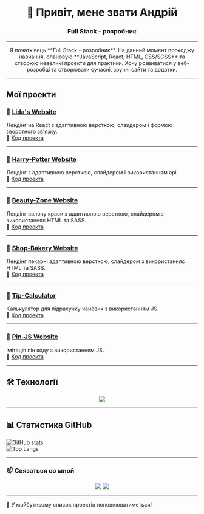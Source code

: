 # <h1 align="center">👋 Привіт, мене звати Андрій</h1>
<h3 align="center"> Full Stack - розробник </h3>

---

<p align="center">Я початківець **Full Stack - розробник**. На данний момент проходжу навчання, опановую **JavaScript, React, HTML, CSS/SCSS** та створюю невеликі проекти для практики.
Хочу розвиватися у веб-розробці та створювати сучасні, зручні сайти та додатки.  </p>

---

## Мої проекти

### 🔹 [Lida's Website](https://ageyan.github.io/lidas-website-react/)
Лендінг на React з адаптивною версткою, слайдером і формою зворотного зв'язку.  
📂 [Код проекта](https://github.com/ageyan/lidas-website-react)

---

### 🔹 [Harry-Potter Website](https://ageyan.github.io/harry-potter-website/)
Лендінг з адаптивною версткою, слайдером і використанням api.  
📂 [Код проекта](https://github.com/ageyan/harry-potter-website)

---

### 🔹 [Beauty-Zone Website](https://ageyan.github.io/genius-homework-4/)
Лендінг салону краси з адаптивною версткою, слайдером з використанняс HTML та SASS.  
📂 [Код проекта](https://github.com/ageyan/genius-homework-4)

---

### 🔹 [Shop-Bakery Website](https://ageyan.github.io/shop-bakery/)
Лендінг пекарні адаптивною версткою, слайдером з використанняс HTML та SASS.  
📂 [Код проекта](https://github.com/ageyan/shop-bakery)

---

### 🔹 [Tip-Calculator](https://ageyan.github.io/tip-calculator/)
Калькулятор для підрахунку чайових з використанням JS.  
📂 [Код проекта](https://github.com/ageyan/tip-calculator)

---

### 🔹 [Pin-JS Website](https://ageyan.github.io/pin-js/)
Імітація пін коду з використанням JS.  
📂 [Код проекта](https://github.com/ageyan/shop-bakery)

---

## 🛠️ Технології

<p align="center">
  <img src="https://skillicons.dev/icons?i=react,js,ts,html,css,sass,git,github,vscode" />
</p>

---

## 📊 Статистика GitHub

![GitHub stats](https://github-readme-stats.vercel.app/api?username=ageyan&show_icons=true&theme=radical)  
![Top Langs](https://github-readme-stats.vercel.app/api/top-langs/?username=ageyan&layout=compact&theme=radical)

---

### 📫 Связаться со мной
<p align="center">
  <a href="https://t.me/Ageyan"><img src="https://img.shields.io/badge/Telegram-blue?style=for-the-badge&logo=telegram&logoColor=white"/></a>
  <a href="mailto:ageenko01114444@gmail.com"><img src="https://img.shields.io/badge/Gmail-red?style=for-the-badge&logo=gmail&logoColor=white"/></a>
</p>

---

📌 У майбутньому список проектів поповнюватиметься!
